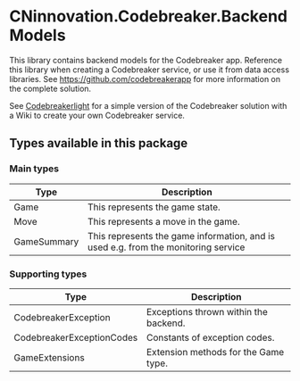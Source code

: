 # CNinnovation.Codebreaker.BackendModels

This library contains backend models for the Codebreaker app. Reference this library when creating a Codebreaker service, or use it from data access libraries.
See https://github.com/codebreakerapp for more information on the complete solution.

See [Codebreakerlight](https://github.com/codebreakerapp/codebreakerlight) for a simple version of the Codebreaker solution with a Wiki to create your own Codebreaker service.

## Types available in this package

### Main types

| Type | Description |
| --- | --- |
| Game | This represents the game state. |
| Move | This represents a move in the game. |
| GameSummary | This represents the game information, and is used e.g. from the monitoring service |

### Supporting types

| Type | Description |
| --- | --- |
| CodebreakerException | Exceptions thrown within the backend. |
| CodebreakerExceptionCodes | Constants of exception codes. |
| GameExtensions | Extension methods for the Game type. |
